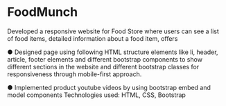 # FoodMunch

Developed a responsive website for Food Store where users can see a list of food items, detailed information
about a food item, offers

● Designed page using following HTML structure elements like li, header, article, footer elements and
different bootstrap components to show different sections in the website and different bootstrap classes
for responsiveness through mobile-first approach.

● Implemented product youtube videos by using bootstrap embed and model components
Technologies used: HTML, CSS, Bootstrap
